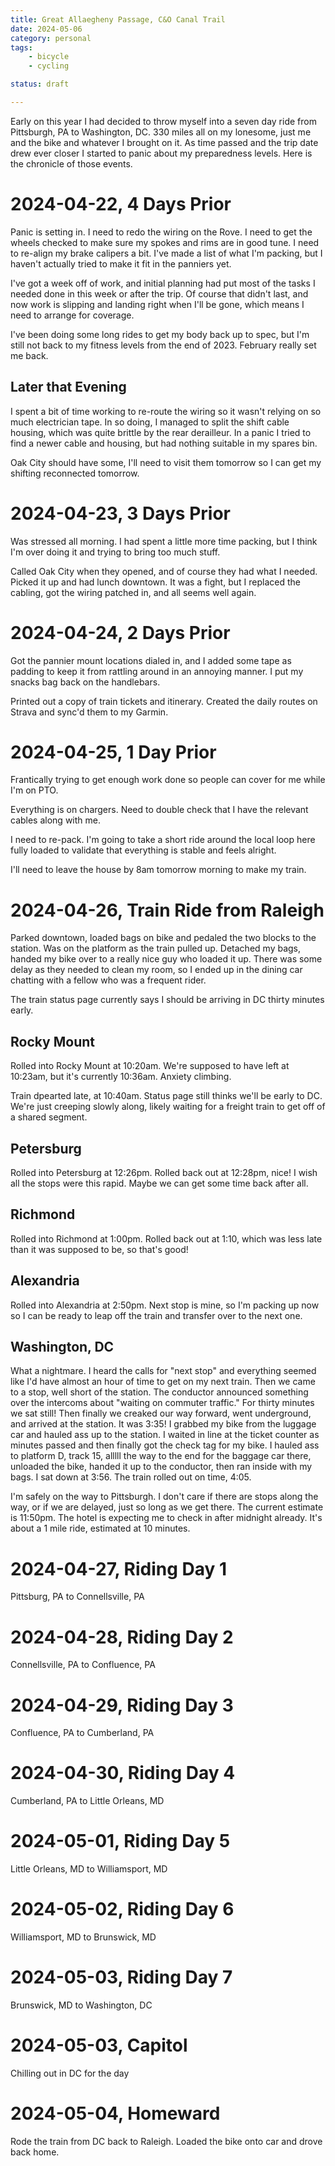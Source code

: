 ```yaml
---
title: Great Allaegheny Passage, C&O Canal Trail
date: 2024-05-06
category: personal
tags:
    - bicycle
    - cycling

status: draft

---
```


<!-- summary -->

Early on this year I had decided to throw myself into a seven day ride
from Pittsburgh, PA to Washington, DC. 330 miles all on my lonesome,
just me and the bike and whatever I brought on it. As time passed and
the trip date drew ever closer I started to panic about my
preparedness levels. Here is the chronicle of those events.

<!-- more -->


# 2024-04-22, 4 Days Prior

Panic is setting in. I need to redo the wiring on the Rove. I need to
get the wheels checked to make sure my spokes and rims are in good
tune. I need to re-align my brake calipers a bit. I've made a list of
what I'm packing, but I haven't actually tried to make it fit in the
panniers yet.

I've got a week off of work, and initial planning had put most of the
tasks I needed done in this week or after the trip. Of course that
didn't last, and now work is slipping and landing right when I'll be
gone, which means I need to arrange for coverage.

I've been doing some long rides to get my body back up to spec, but
I'm still not back to my fitness levels from the end of 2023. February
really set me back.


## Later that Evening

I spent a bit of time working to re-route the wiring so it wasn't
relying on so much electrician tape. In so doing, I managed to split
the shift cable housing, which was quite brittle by the rear
derailleur. In a panic I tried to find a newer cable and housing, but
had nothing suitable in my spares bin.

Oak City should have some, I'll need to visit them tomorrow so I can
get my shifting reconnected tomorrow.


# 2024-04-23, 3 Days Prior

Was stressed all morning.  I had spent a little more time packing, but
I think I'm over doing it and trying to bring too much stuff.

Called Oak City when they opened, and of course they had what I
needed. Picked it up and had lunch downtown. It was a fight, but I
replaced the cabling, got the wiring patched in, and all seems well
again.


# 2024-04-24, 2 Days Prior

Got the pannier mount locations dialed in, and I added some tape as
padding to keep it from rattling around in an annoying manner. I put
my snacks bag back on the handlebars.

Printed out a copy of train tickets and itinerary. Created the daily
routes on Strava and sync'd them to my Garmin.


# 2024-04-25, 1 Day Prior

Frantically trying to get enough work done so people can cover for me
while I'm on PTO.

Everything is on chargers. Need to double check that I have the
relevant cables along with me.

I need to re-pack. I'm going to take a short ride around the local
loop here fully loaded to validate that everything is stable and feels
alright.

I'll need to leave the house by 8am tomorrow morning to make my train.


# 2024-04-26, Train Ride from Raleigh

Parked downtown, loaded bags on bike and pedaled the two blocks to the
station. Was on the platform as the train pulled up. Detached my bags,
handed my bike over to a really nice guy who loaded it up. There was
some delay as they needed to clean my room, so I ended up in the
dining car chatting with a fellow who was a frequent rider.

The train status page currently says I should be arriving in DC thirty
minutes early.


## Rocky Mount

Rolled into Rocky Mount at 10:20am. We're supposed to have left at
10:23am, but it's currently 10:36am. Anxiety climbing.

Train dpearted late, at 10:40am. Status page still thinks we'll be
early to DC. We're just creeping slowly along, likely waiting for a
freight train to get off of a shared segment.


## Petersburg

Rolled into Petersburg at 12:26pm. Rolled back out at 12:28pm, nice! I
wish all the stops were this rapid. Maybe we can get some time back
after all.


## Richmond

Rolled into Richmond at 1:00pm. Rolled back out at 1:10, which was
less late than it was supposed to be, so that's good!


## Alexandria

Rolled into Alexandria at 2:50pm. Next stop is mine, so I'm packing up
now so I can be ready to leap off the train and transfer over to the
next one.


## Washington, DC

What a nightmare. I heard the calls for "next stop" and everything
seemed like I'd have almost an hour of time to get on my next
train. Then we came to a stop, well short of the station. The
conductor announced something over the intercoms about "waiting on
commuter traffic." For thirty minutes we sat still! Then finally we
creaked our way forward, went underground, and arrived at the station.
It was 3:35! I grabbed my bike from the luggage car and hauled ass up
to the station. I waited in line at the ticket counter as minutes
passed and then finally got the check tag for my bike. I hauled ass to
platform D, track 15, alllll the way to the end for the baggage car
there, unloaded the bike, handed it up to the conductor, then ran
inside with my bags. I sat down at 3:56. The train rolled out on time,
4:05.

I'm safely on the way to Pittsburgh. I don't care if there are stops
along the way, or if we are delayed, just so long as we get there. The
current estimate is 11:50pm. The hotel is expecting me to check in
after midnight already. It's about a 1 mile ride, estimated at 10
minutes.


# 2024-04-27, Riding Day 1

Pittsburg, PA to Connellsville, PA


# 2024-04-28, Riding Day 2

Connellsville, PA to Confluence, PA


# 2024-04-29, Riding Day 3

Confluence, PA to Cumberland, PA


# 2024-04-30, Riding Day 4

Cumberland, PA to Little Orleans, MD


# 2024-05-01, Riding Day 5

Little Orleans, MD to Williamsport, MD


# 2024-05-02, Riding Day 6

Williamsport, MD to Brunswick, MD


# 2024-05-03, Riding Day 7

Brunswick, MD to Washington, DC


# 2024-05-03, Capitol

Chilling out in DC for the day


# 2024-05-04, Homeward

Rode the train from DC back to Raleigh. Loaded the bike onto car and
drove back home.
